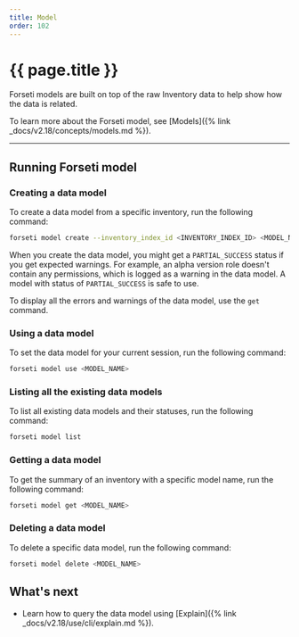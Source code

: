 ```yaml
---
title: Model
order: 102
---
```


# {{ page.title }}

Forseti models are built on top of the raw Inventory data to help show how the
data is related.

To learn more about the Forseti model, see [Models]({% link _docs/v2.18/concepts/models.md %}).

---

## Running Forseti model

### Creating a data model

To create a data model from a specific inventory, run the following command:

```bash
forseti model create --inventory_index_id <INVENTORY_INDEX_ID> <MODEL_NAME>
```

When you create the data model, you might get a `PARTIAL_SUCCESS` status if you get
expected warnings. For example, an alpha version role doesn't contain any
permissions, which is logged as a warning in the data model. A model with status of
`PARTIAL_SUCCESS` is safe to use.

To display all the errors and warnings of the data model, use the `get` command.

### Using a data model

To set the data model for your current session, run the following command:

```bash
forseti model use <MODEL_NAME>
```

### Listing all the existing data models

To list all existing data models and their statuses, run the following command:

```bash
forseti model list
```

### Getting a data model

To get the summary of an inventory with a specific model name, run the following command:

```bash
forseti model get <MODEL_NAME>
```

### Deleting a data model

To delete a specific data model, run the following command:

```bash
forseti model delete <MODEL_NAME>
```

## What's next

* Learn how to query the data model using [Explain]({% link _docs/v2.18/use/cli/explain.md %}).
